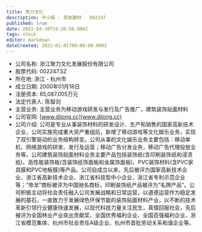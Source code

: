 ```yaml
---
title: 聚力文化
description: 中小板 - 其他建材 - 002247
published: true
date: 2022-04-30T19:20:58.000Z
tags: stock
editor: markdown
dateCreated: 2022-01-01T00:00:00.000Z
---
```


- 公司名称: 浙江聚力文化发展股份有限公司
- 股票代码: 002247.SZ
- 所在地: 浙江 - 杭州市
- 成立日期: 2000年01月18日
- 注册资本: 85,087.005万元
- 法定代表人: 陈智剑
- 主营业务: 主营业务为移动游戏研发与发行及广告推广，建筑装饰贴面材料
- 公司官网: [www.dilong.cc](www.dilong.cc)
- 公司介绍: 公司是专业从事装饰材料的研发设计、生产和销售的国家高新技术企业，公司实施完成重大资产重组后，新增了移动游戏等文化娱乐业务，实现了双引擎驱动的业务结构转变。公司从事的文化娱乐业务主要包括：移动单机、网络游戏的研发、发行及运营；移动广告分发业务，移动广告代理投放业务等。公司建筑装饰贴面材料业务主要产品包括装饰纸(含印刷装饰纸和浸渍纸)、高性能装饰板(含装饰纸饰面板和金属饰面板)、PVC装饰材料(含PVC家具膜和PVC地板膜)等产品。公司自成立以来，先后被评为国家高新技术企业、浙江省高新技术企业、浙江省科技型中小企业、浙江省专利示范企业等；“帝龙”商标被评为中国驰名商标，印刷装饰纸产品被评为“名牌产品”。公司积极主动将社会责任融入公司发展战略和日常运营，以道德运营作为稳定发展的基石，一直致力于发展绿色环保节能的装饰贴面材料产业，以不断的技术革新引领行业健康快速发展，以现代科技力量关注民生，真情回报社会，先后被评为全国林业产业突出贡献奖、全国优秀福利企业、全国百强福利企业、浙江省模范集体、杭州市社会责任A级企业、杭州市首批劳动关系和谐企业等。


